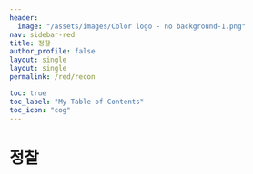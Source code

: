 ```yaml
---
header:
  image: "/assets/images/Color logo - no background-1.png"
nav: sidebar-red
title: 정찰
author_profile: false
layout: single 
layout: single
permalink: /red/recon

toc: true
toc_label: "My Table of Contents"
toc_icon: "cog"
---
```


# 정찰

